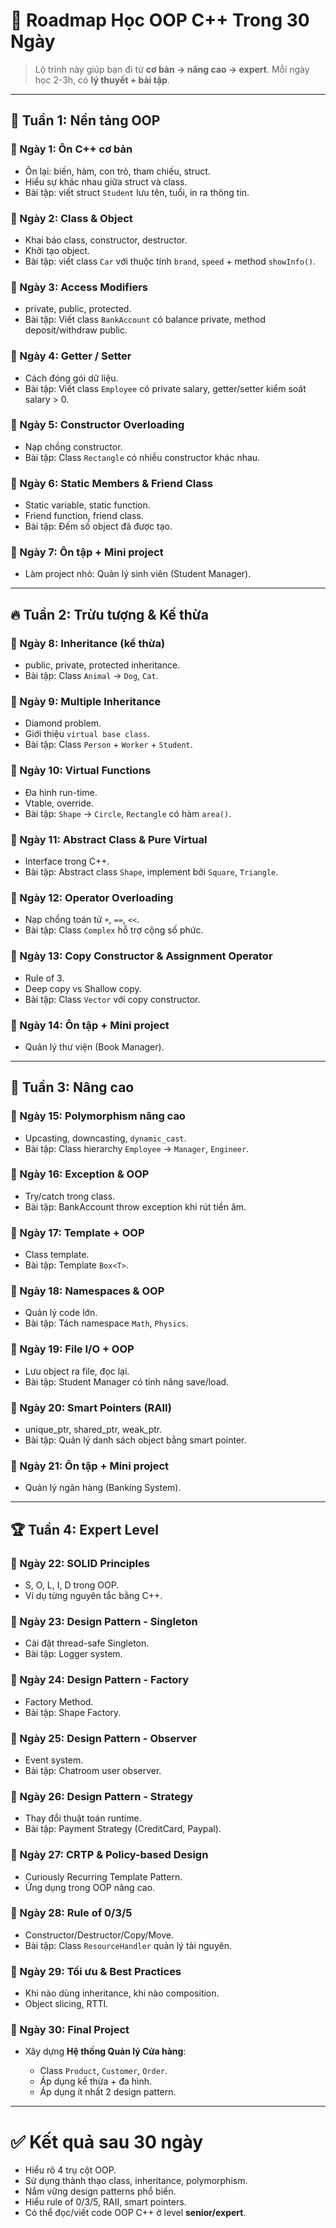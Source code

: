 # 📘 Roadmap Học OOP C++ Trong 30 Ngày

> Lộ trình này giúp bạn đi từ **cơ bản → nâng cao → expert**. Mỗi ngày học 2-3h, có **lý thuyết + bài tập**.

---

## 🔰 Tuần 1: Nền tảng OOP

### 📅 Ngày 1: Ôn C++ cơ bản

* Ôn lại: biến, hàm, con trỏ, tham chiếu, struct.
* Hiểu sự khác nhau giữa struct và class.
* Bài tập: viết struct `Student` lưu tên, tuổi, in ra thông tin.

### 📅 Ngày 2: Class & Object

* Khai báo class, constructor, destructor.
* Khởi tạo object.
* Bài tập: viết class `Car` với thuộc tính `brand`, `speed` + method `showInfo()`.

### 📅 Ngày 3: Access Modifiers

* private, public, protected.
* Bài tập: Viết class `BankAccount` có balance private, method deposit/withdraw public.

### 📅 Ngày 4: Getter / Setter

* Cách đóng gói dữ liệu.
* Bài tập: Viết class `Employee` có private salary, getter/setter kiểm soát salary > 0.

### 📅 Ngày 5: Constructor Overloading

* Nạp chồng constructor.
* Bài tập: Class `Rectangle` có nhiều constructor khác nhau.

### 📅 Ngày 6: Static Members & Friend Class

* Static variable, static function.
* Friend function, friend class.
* Bài tập: Đếm số object đã được tạo.

### 📅 Ngày 7: Ôn tập + Mini project

* Làm project nhỏ: Quản lý sinh viên (Student Manager).

---

## 🔥 Tuần 2: Trừu tượng & Kế thừa

### 📅 Ngày 8: Inheritance (kế thừa)

* public, private, protected inheritance.
* Bài tập: Class `Animal` -> `Dog`, `Cat`.

### 📅 Ngày 9: Multiple Inheritance

* Diamond problem.
* Giới thiệu `virtual base class`.
* Bài tập: Class `Person` + `Worker` + `Student`.

### 📅 Ngày 10: Virtual Functions

* Đa hình run-time.
* Vtable, override.
* Bài tập: `Shape` -> `Circle`, `Rectangle` có hàm `area()`.

### 📅 Ngày 11: Abstract Class & Pure Virtual

* Interface trong C++.
* Bài tập: Abstract class `Shape`, implement bởi `Square`, `Triangle`.

### 📅 Ngày 12: Operator Overloading

* Nạp chồng toán tử `+`, `==`, `<<`.
* Bài tập: Class `Complex` hỗ trợ cộng số phức.

### 📅 Ngày 13: Copy Constructor & Assignment Operator

* Rule of 3.
* Deep copy vs Shallow copy.
* Bài tập: Class `Vector` với copy constructor.

### 📅 Ngày 14: Ôn tập + Mini project

* Quản lý thư viện (Book Manager).

---

## 🚀 Tuần 3: Nâng cao

### 📅 Ngày 15: Polymorphism nâng cao

* Upcasting, downcasting, `dynamic_cast`.
* Bài tập: Class hierarchy `Employee` -> `Manager`, `Engineer`.

### 📅 Ngày 16: Exception & OOP

* Try/catch trong class.
* Bài tập: BankAccount throw exception khi rút tiền âm.

### 📅 Ngày 17: Template + OOP

* Class template.
* Bài tập: Template `Box<T>`.

### 📅 Ngày 18: Namespaces & OOP

* Quản lý code lớn.
* Bài tập: Tách namespace `Math`, `Physics`.

### 📅 Ngày 19: File I/O + OOP

* Lưu object ra file, đọc lại.
* Bài tập: Student Manager có tính năng save/load.

### 📅 Ngày 20: Smart Pointers (RAII)

* unique\_ptr, shared\_ptr, weak\_ptr.
* Bài tập: Quản lý danh sách object bằng smart pointer.

### 📅 Ngày 21: Ôn tập + Mini project

* Quản lý ngân hàng (Banking System).

---

## 🏆 Tuần 4: Expert Level

### 📅 Ngày 22: SOLID Principles

* S, O, L, I, D trong OOP.
* Ví dụ từng nguyên tắc bằng C++.

### 📅 Ngày 23: Design Pattern - Singleton

* Cài đặt thread-safe Singleton.
* Bài tập: Logger system.

### 📅 Ngày 24: Design Pattern - Factory

* Factory Method.
* Bài tập: Shape Factory.

### 📅 Ngày 25: Design Pattern - Observer

* Event system.
* Bài tập: Chatroom user observer.

### 📅 Ngày 26: Design Pattern - Strategy

* Thay đổi thuật toán runtime.
* Bài tập: Payment Strategy (CreditCard, Paypal).

### 📅 Ngày 27: CRTP & Policy-based Design

* Curiously Recurring Template Pattern.
* Ứng dụng trong OOP nâng cao.

### 📅 Ngày 28: Rule of 0/3/5

* Constructor/Destructor/Copy/Move.
* Bài tập: Class `ResourceHandler` quản lý tài nguyên.

### 📅 Ngày 29: Tối ưu & Best Practices

* Khi nào dùng inheritance, khi nào composition.
* Object slicing, RTTI.

### 📅 Ngày 30: Final Project

* Xây dựng **Hệ thống Quản lý Cửa hàng**:

  * Class `Product`, `Customer`, `Order`.
  * Áp dụng kế thừa + đa hình.
  * Áp dụng ít nhất 2 design pattern.

---

# ✅ Kết quả sau 30 ngày

* Hiểu rõ 4 trụ cột OOP.
* Sử dụng thành thạo class, inheritance, polymorphism.
* Nắm vững design patterns phổ biến.
* Hiểu rule of 0/3/5, RAII, smart pointers.
* Có thể đọc/viết code OOP C++ ở level **senior/expert**.
